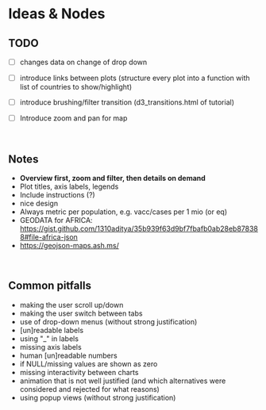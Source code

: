 # Ideas & Nodes

## TODO
- [ ] changes data on change of drop down
- [ ] introduce links between plots (structure every plot into a function with list of countries to show/highlight)
- [ ] introduce brushing/filter transition (d3_transitions.html of tutorial)
- [ ] Introduce zoom and pan for map


</br>

## Notes
- **Overview first, zoom and filter, then details on demand**
- Plot titles, axis labels, legends
- Include instructions  (?)
- nice design
- Always metric per population, e.g. vacc/cases per 1 mio (or eq)
- GEODATA for AFRICA: https://gist.github.com/1310aditya/35b939f63d9bf7fbafb0ab28eb878388#file-africa-json
- https://geojson-maps.ash.ms/


</br>

## Common pitfalls
- making the user scroll up/down
- making the user switch between tabs
- use of drop-down menus (without strong justification)
- [un]readable labels
- using "_" in labels
- missing axis labels
- human [un]readable numbers
- if NULL/missing values are shown as zero
- missing interactivity between charts
- animation that is not well justified (and which alternatives were considered and rejected for what reasons)
- using popup views (without strong justification)


